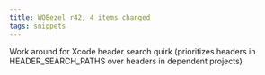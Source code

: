 ```yaml
---
title: WOBezel r42, 4 items changed
tags: snippets
---
```


Work around for Xcode header search quirk (prioritizes headers in HEADER\_SEARCH\_PATHS over headers in dependent projects)
